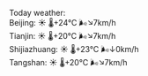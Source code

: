 Today weather:  
Beijing: ☀️ 🌡️+24°C 🌬️↘7km/h  
Tianjin: ☀️ 🌡️+20°C 🌬️↘7km/h  
Shijiazhuang: ☀️ 🌡️+23°C 🌬️↓0km/h  
Tangshan: ☀️ 🌡️+20°C 🌬️↘7km/h  
